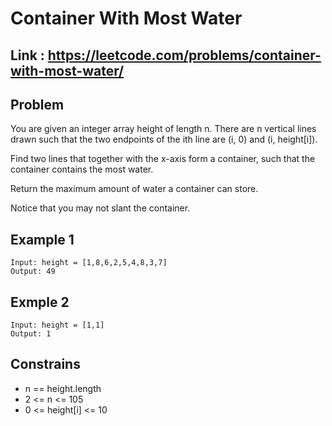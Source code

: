 # Container With Most Water
## Link : <a href="https://leetcode.com/problems/container-with-most-water/">https://leetcode.com/problems/container-with-most-water/</a>

## Problem

You are given an integer array height of length n. There are n vertical lines drawn such that the two endpoints of the ith line are (i, 0) and (i, height[i]).

Find two lines that together with the x-axis form a container, such that the container contains the most water.

Return the maximum amount of water a container can store.

Notice that you may not slant the container.

## Example 1
```
Input: height = [1,8,6,2,5,4,8,3,7]
Output: 49
```
## Exmple 2
```
Input: height = [1,1]
Output: 1
```
## Constrains
*    n == height.length
*   2 <= n <= 105
*  0 <= height[i] <= 10